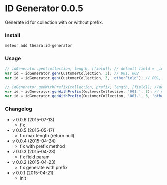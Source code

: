 # ID Generator 0.0.5
Generate id for collection with or without prefix.
### Install
```js
meteor add theara:id-generator
```
### Usage
```js
// idGenerator.gen(collection, length, [field]); // default field = _id
var id = idGenerator.gen(CustomerCollection, 3); // 001, 002
var id = idGenerator.gen(CustomerCollection, 3, 'otherField'); // 001, 002

// idGenerator.genWithPrefix(collection, prefix, length, [field]); //default field = _id
var id = idGenerator.genWithPrefix(CustomerCollection, '001-', 3); // 001-0001, 001-0002 (BranchOffice-ID)
var id = idGenerator.genWithPrefix(CustomerCollection, '001-', 3, 'otherField'); // 001-0001, 001-0002 (BranchOffice-ID)
```
### Changelog
- v 0.0.6 (2015-07-13)
    - fix
- v 0.0.5 (2015-05-17)
    - fix max length (return null)
- v 0.0.4 (2015-04-24)
    - fix with prefix method
- v 0.0.3 (2015-04-23)
    - fix field param
- v 0.0.2 (2015-04-23)
    - fix generate with prefix
- v 0.0.1 (2015-04-21)
    - init
